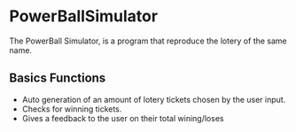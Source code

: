 # PowerBallSimulator
  The PowerBall Simulator, is a program that reproduce the lotery of the same name.

## Basics Functions
- Auto generation of an amount of lotery tickets chosen by the user input.
- Checks for winning tickets.
- Gives a feedback to the user on their total wining/loses
